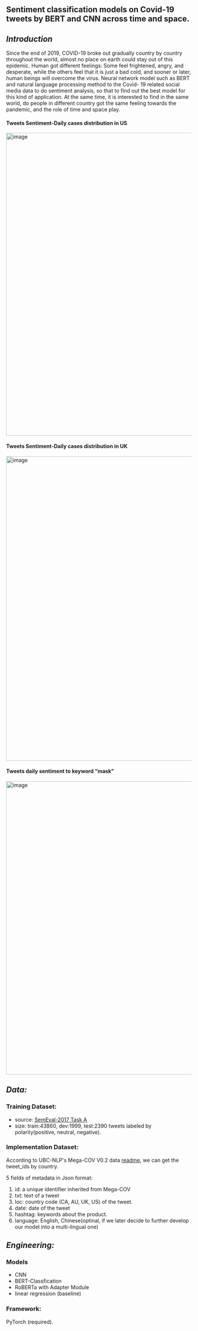
## Sentiment classification models on Covid-19 tweets by BERT and CNN across time and space.

## *Introduction*

Since the end of 2019, COVID-19 broke out gradually country by country throughout the world, almost no place on earth could stay out of this epidemic. Human got different feelings: Some feel frightened, angry, and desperate, while the others feel that it is just a bad cold, and sooner or later, human beings will overcome the virus. Neural network model such as BERT and natural language processing method to the Covid- 19 related social media data to do sentiment analysis, so that to find out the best model for this kind of application. At the same time, it is interested to find in the same world, do people in different country got the same feeling towards the pandemic, and the role of time and space play.


#### Tweets Sentiment-Daily cases distribution in US
<img width="822" alt="image" src="https://user-images.githubusercontent.com/49421464/135540107-5dcc9d91-a461-4b30-8ef6-5887ada38d6b.png">


#### Tweets Sentiment-Daily cases distribution in UK
<img width="827" alt="image" src="https://user-images.githubusercontent.com/49421464/135540242-adec2f5a-37b5-4974-8992-82af32faf888.png">


#### Tweets daily sentiment to keyword “mask”
<img width="796" alt="image" src="https://user-images.githubusercontent.com/49421464/135540318-f483cfb9-9993-4edc-a641-3b85bda61aaf.png">



## *Data:*
### Training Dataset:
- source: [SemEval-2017 Task A](https://alt.qcri.org/semeval2017/task4/index.php?id=data-and-tools)  
- size: train:43860, dev:1999, test:2390 tweets labeled by polarity(positive, neutral, negative).
### Implementation Dataset:
According to UBC-NLP's Mega-COV V0.2 data [readme](https://github.com/UBC-NLP/megacov/tree/master/tweet_ids), we can get the tweet\_ids by country. 
 
5 fields of metadata in Json format:  
1. id: a unique identifier inherited from Mega-COV  
2. txt: text of a tweet  
3. loc: country code (CA, AU, UK, US) of the tweet.  
4. date: date of the tweet    
5. hashtag: keywords about the product.  
6. language: English, Chinese(optinal, if we later decide to further develop our model into a multi-lingual one)


## *Engineering:*
### Models
- CNN
- BERT-Classfication
- RoBERTa with Adapter Module
- linear regression (baseline)


###  Framework:
PyTorch (required). 
